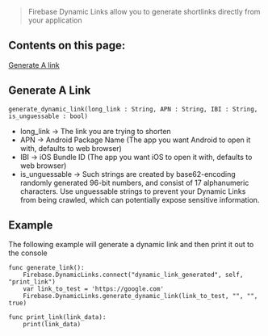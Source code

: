 > Firebase Dynamic Links allow you to generate shortlinks directly from your application

## Contents on this page:
[Generate A link](https://github.com/GodotNuts/GodotFirebase/wiki/Dynamic-Links#generate-a-link)

## Generate A Link

```gdscript
generate_dynamic_link(long_link : String, APN : String, IBI : String, is_unguessable : bool)
```

* long_link -> The link you are trying to shorten
* APN -> Android Package Name (The app you want Android to open it with, defaults to web browser)
* IBI -> iOS Bundle ID (The app you want iOS to open it with, defaults to web browser)
* is_unguessable -> Such strings are created by base62-encoding randomly generated 96-bit numbers, and consist of 17 alphanumeric characters. Use unguessable strings to prevent your Dynamic Links from being crawled, which can potentially expose sensitive information.

## Example

The following example will generate a dynamic link and then print it out to the console

```gdscript
func generate_link():
	Firebase.DynamicLinks.connect("dynamic_link_generated", self, "print_link")
	var link_to_test = 'https://google.com'
	Firebase.DynamicLinks.generate_dynamic_link(link_to_test, "", "", true)

func print_link(link_data):
	print(link_data)
```